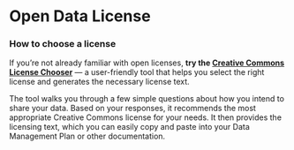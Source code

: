 # Open Data License


### How to choose a license

If you’re not already familiar with open licenses, **try the [Creative Commons License Chooser](https://chooser-beta.creativecommons.org)** — a user-friendly tool that helps you select the right license and generates the necessary license text.

The tool walks you through a few simple questions about how you intend to share your data. Based on your responses, it recommends the most appropriate Creative Commons license for your needs. It then provides the licensing text, which you can easily copy and paste into your Data Management Plan or other documentation.

